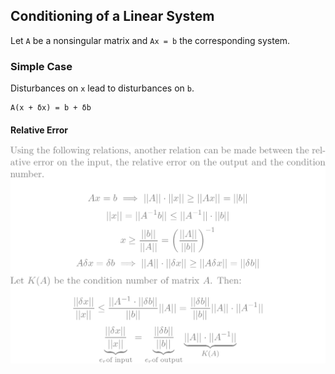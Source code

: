 ## Conditioning of a Linear System
Let `A` be a nonsingular matrix and `Ax = b` the corresponding system.  
### Simple Case
Disturbances on `x` lead to disturbances on `b`.  
```vim
A(x + δx) = b + δb
```  
#### Relative Error
![re](/img/ka.png)
